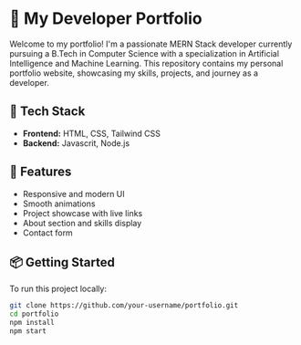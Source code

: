 # 💼 My Developer Portfolio
Welcome to my portfolio! I'm a passionate MERN Stack developer currently pursuing a B.Tech in Computer Science with a specialization in Artificial Intelligence and Machine Learning. This repository contains my personal portfolio website, showcasing my skills, projects, and journey as a developer.
## 🚀 Tech Stack
- **Frontend:** HTML, CSS, Tailwind CSS
- **Backend:** Javascrit, Node.js

## 📁 Features
- Responsive and modern UI
- Smooth animations
- Project showcase with live links
- About section and skills display
- Contact form

## 📦 Getting Started
To run this project locally:
```bash
git clone https://github.com/your-username/portfolio.git
cd portfolio
npm install
npm start
